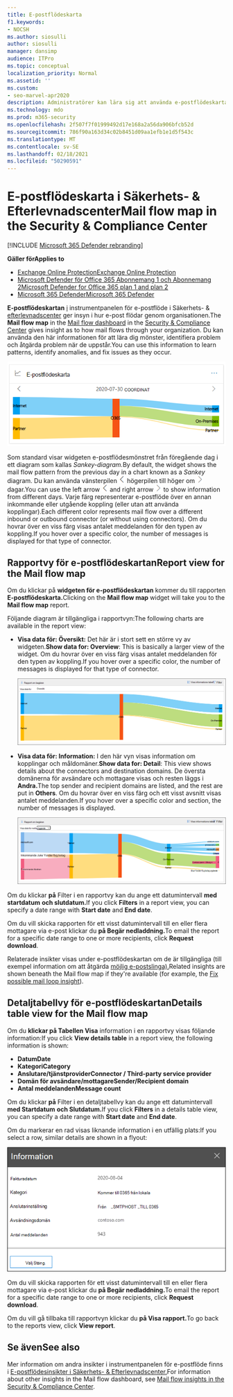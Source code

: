 ```yaml
---
title: E-postflödeskarta
f1.keywords:
- NOCSH
ms.author: siosulli
author: siosulli
manager: dansimp
audience: ITPro
ms.topic: conceptual
localization_priority: Normal
ms.assetid: ''
ms.custom:
- seo-marvel-apr2020
description: Administratörer kan lära sig att använda e-postflödeskartan i instrumentpanelen för e-postflöde i Säkerhets- & och efterlevnadscenter för att visualisera och spåra hur e-post flödar till och från organisationen via kopplingar och utan att använda kopplingar.
ms.technology: mdo
ms.prod: m365-security
ms.openlocfilehash: 2f507f7f01999492d17e168a2a56da906bfcb52d
ms.sourcegitcommit: 786f90a163d34c02b8451d09aa1efb1e1d5f543c
ms.translationtype: MT
ms.contentlocale: sv-SE
ms.lasthandoff: 02/18/2021
ms.locfileid: "50290591"
---
```

# <a name="mail-flow-map-in-the-security--compliance-center"></a><span data-ttu-id="fe2f8-103">E-postflödeskarta i Säkerhets- & Efterlevnadscenter</span><span class="sxs-lookup"><span data-stu-id="fe2f8-103">Mail flow map in the Security & Compliance Center</span></span>

[!INCLUDE [Microsoft 365 Defender rebranding](../includes/microsoft-defender-for-office.md)]

<span data-ttu-id="fe2f8-104">**Gäller för**</span><span class="sxs-lookup"><span data-stu-id="fe2f8-104">**Applies to**</span></span>
- [<span data-ttu-id="fe2f8-105">Exchange Online Protection</span><span class="sxs-lookup"><span data-stu-id="fe2f8-105">Exchange Online Protection</span></span>](exchange-online-protection-overview.md)
- [<span data-ttu-id="fe2f8-106">Microsoft Defender för Office 365 Abonnemang 1 och Abonnemang 2</span><span class="sxs-lookup"><span data-stu-id="fe2f8-106">Microsoft Defender for Office 365 plan 1 and plan 2</span></span>](office-365-atp.md)
- [<span data-ttu-id="fe2f8-107">Microsoft 365 Defender</span><span class="sxs-lookup"><span data-stu-id="fe2f8-107">Microsoft 365 Defender</span></span>](../mtp/microsoft-threat-protection.md)

<span data-ttu-id="fe2f8-108">**E-postflödeskartan** [i](mail-flow-insights-v2.md) instrumentpanelen för e-postflöde i Säkerhets- & [efterlevnadscenter](https://protection.office.com) ger insyn i hur e-post flödar genom organisationen.</span><span class="sxs-lookup"><span data-stu-id="fe2f8-108">The **Mail flow map** in the [Mail flow dashboard](mail-flow-insights-v2.md) in the [Security & Compliance Center](https://protection.office.com) gives insight as to how mail flows through your organization.</span></span> <span data-ttu-id="fe2f8-109">Du kan använda den här informationen för att lära dig mönster, identifiera problem och åtgärda problem när de uppstår.</span><span class="sxs-lookup"><span data-stu-id="fe2f8-109">You can use this information to learn patterns, identify anomalies, and fix issues as they occur.</span></span>

![Widget för e-postflödeskarta i instrumentpanelen för e-postflöde & Säkerhets- och efterlevnadscenter](../../media/mfi-mail-flow-map-widget.png)

<span data-ttu-id="fe2f8-111">Som standard visar widgeten e-postflödesmönstret från föregående dag i ett diagram som kallas *Sankey-diagram.*</span><span class="sxs-lookup"><span data-stu-id="fe2f8-111">By default, the widget shows the mail flow pattern from the previous day in a chart known as a *Sankey* diagram.</span></span> <span data-ttu-id="fe2f8-112">Du kan använda vänsterpilen ![ och ](../../media/scc-left-arrow.png) högerpilen till höger om ![ du vill visa information från olika ](../../media/scc-right-arrow.png) dagar.</span><span class="sxs-lookup"><span data-stu-id="fe2f8-112">You can use the left arrow ![Left arrow](../../media/scc-left-arrow.png) and right arrow ![Right arrow](../../media/scc-right-arrow.png) to show information from different days.</span></span> <span data-ttu-id="fe2f8-113">Varje färg representerar e-postflöde över en annan inkommande eller utgående koppling (eller utan att använda kopplingar).</span><span class="sxs-lookup"><span data-stu-id="fe2f8-113">Each different color represents mail flow over a different inbound or outbound connector (or without using connectors).</span></span> <span data-ttu-id="fe2f8-114">Om du hovrar över en viss färg visas antalet meddelanden för den typen av koppling.</span><span class="sxs-lookup"><span data-stu-id="fe2f8-114">If you hover over a specific color, the number of messages is displayed for that type of connector.</span></span>

## <a name="report-view-for-the-mail-flow-map"></a><span data-ttu-id="fe2f8-115">Rapportvy för e-postflödeskartan</span><span class="sxs-lookup"><span data-stu-id="fe2f8-115">Report view for the Mail flow map</span></span>

<span data-ttu-id="fe2f8-116">Om du klickar på **widgeten för e-postflödeskartan** kommer du till rapporten **E-postflödeskarta.**</span><span class="sxs-lookup"><span data-stu-id="fe2f8-116">Clicking on the **Mail flow map** widget will take you to the **Mail flow map** report.</span></span>

<span data-ttu-id="fe2f8-117">Följande diagram är tillgängliga i rapportvyn:</span><span class="sxs-lookup"><span data-stu-id="fe2f8-117">The following charts are available in the report view:</span></span>

- <span data-ttu-id="fe2f8-118">**Visa data för: Översikt:** Det här är i stort sett en större vy av widgeten.</span><span class="sxs-lookup"><span data-stu-id="fe2f8-118">**Show data for: Overview**: This is basically a larger view of the widget.</span></span> <span data-ttu-id="fe2f8-119">Om du hovrar över en viss färg visas antalet meddelanden för den typen av koppling.</span><span class="sxs-lookup"><span data-stu-id="fe2f8-119">If you hover over a specific color, the number of messages is displayed for that type of connector.</span></span>

  ![Översiktsvy i rapporten E-postflödeskarta](../../media/mfi-mail-flow-map-report-overview.png)

- <span data-ttu-id="fe2f8-121">**Visa data för: Information:** I den här vyn visas information om kopplingar och måldomäner.</span><span class="sxs-lookup"><span data-stu-id="fe2f8-121">**Show data for: Detail**: This view shows details about the connectors and destination domains.</span></span> <span data-ttu-id="fe2f8-122">De översta domänerna för avsändare och mottagare visas och resten läggs i **Andra.**</span><span class="sxs-lookup"><span data-stu-id="fe2f8-122">The top sender and recipient domains are listed, and the rest are put in **Others**.</span></span> <span data-ttu-id="fe2f8-123">Om du hovrar över en viss färg och ett visst avsnitt visas antalet meddelanden.</span><span class="sxs-lookup"><span data-stu-id="fe2f8-123">If you hover over a specific color and section, the number of messages is displayed.</span></span>

  ![Detaljvyn i rapporten E-postflödeskarta](../../media/mfi-mail-flow-map-report-detail.png)

<span data-ttu-id="fe2f8-125">Om du klickar **på** Filter i en rapportvy kan du ange ett datumintervall **med startdatum** **och slutdatum.**</span><span class="sxs-lookup"><span data-stu-id="fe2f8-125">If you click **Filters** in a report view, you can specify a date range with **Start date** and **End date**.</span></span>

<span data-ttu-id="fe2f8-126">Om du vill skicka rapporten för ett visst datumintervall till en eller flera mottagare via e-post klickar du **på Begär nedladdning.**</span><span class="sxs-lookup"><span data-stu-id="fe2f8-126">To email the report for a specific date range to one or more recipients, click **Request download**.</span></span>

<span data-ttu-id="fe2f8-127">Relaterade insikter visas under e-postflödeskartan om de är tillgängliga (till exempel information om att åtgärda [möjlig e-postslinga).](mfi-mail-loop-insight.md)</span><span class="sxs-lookup"><span data-stu-id="fe2f8-127">Related insights are shown beneath the Mail flow map if they're available (for example, the [Fix possible mail loop insight](mfi-mail-loop-insight.md)).</span></span>

## <a name="details-table-view-for-the-mail-flow-map"></a><span data-ttu-id="fe2f8-128">Detaljtabellvy för e-postflödeskartan</span><span class="sxs-lookup"><span data-stu-id="fe2f8-128">Details table view for the Mail flow map</span></span>

<span data-ttu-id="fe2f8-129">Om du **klickar på Tabellen Visa** information i en rapportvy visas följande information:</span><span class="sxs-lookup"><span data-stu-id="fe2f8-129">If you click **View details table** in a report view, the following information is shown:</span></span>

- <span data-ttu-id="fe2f8-130">**Datum**</span><span class="sxs-lookup"><span data-stu-id="fe2f8-130">**Date**</span></span>
- <span data-ttu-id="fe2f8-131">**Kategori**</span><span class="sxs-lookup"><span data-stu-id="fe2f8-131">**Category**</span></span>
- <span data-ttu-id="fe2f8-132">**Anslutare/tjänstprovider**</span><span class="sxs-lookup"><span data-stu-id="fe2f8-132">**Connector / Third-party service provider**</span></span>
- <span data-ttu-id="fe2f8-133">**Domän för avsändare/mottagare**</span><span class="sxs-lookup"><span data-stu-id="fe2f8-133">**Sender/Recipient domain**</span></span>
- <span data-ttu-id="fe2f8-134">**Antal meddelanden**</span><span class="sxs-lookup"><span data-stu-id="fe2f8-134">**Message count**</span></span>

<span data-ttu-id="fe2f8-135">Om du klickar **på** Filter i en detaljtabellvy kan du ange ett datumintervall **med Startdatum** **och Slutdatum.**</span><span class="sxs-lookup"><span data-stu-id="fe2f8-135">If you click **Filters** in a details table view, you can specify a date range with **Start date** and **End date**.</span></span>

<span data-ttu-id="fe2f8-136">Om du markerar en rad visas liknande information i en utfällig plats:</span><span class="sxs-lookup"><span data-stu-id="fe2f8-136">If you select a row, similar details are shown in a flyout:</span></span>

![Utfällbar information från detaljtabellen på e-postflödeskartan](../../media/mfi-mail-flow-map-view-details-table-details.png)

<span data-ttu-id="fe2f8-138">Om du vill skicka rapporten för ett visst datumintervall till en eller flera mottagare via e-post klickar du **på Begär nedladdning.**</span><span class="sxs-lookup"><span data-stu-id="fe2f8-138">To email the report for a specific date range to one or more recipients, click **Request download**.</span></span>

<span data-ttu-id="fe2f8-139">Om du vill gå tillbaka till rapportvyn klickar du **på Visa rapport.**</span><span class="sxs-lookup"><span data-stu-id="fe2f8-139">To go back to the reports view, click **View report**.</span></span>

## <a name="see-also"></a><span data-ttu-id="fe2f8-140">Se även</span><span class="sxs-lookup"><span data-stu-id="fe2f8-140">See also</span></span>

<span data-ttu-id="fe2f8-141">Mer information om andra insikter i instrumentpanelen för e-postflöde finns i [E-postflödesinsikter i Säkerhets- & Efterlevnadscenter.](mail-flow-insights-v2.md)</span><span class="sxs-lookup"><span data-stu-id="fe2f8-141">For information about other insights in the Mail flow dashboard, see [Mail flow insights in the Security & Compliance Center](mail-flow-insights-v2.md).</span></span>
